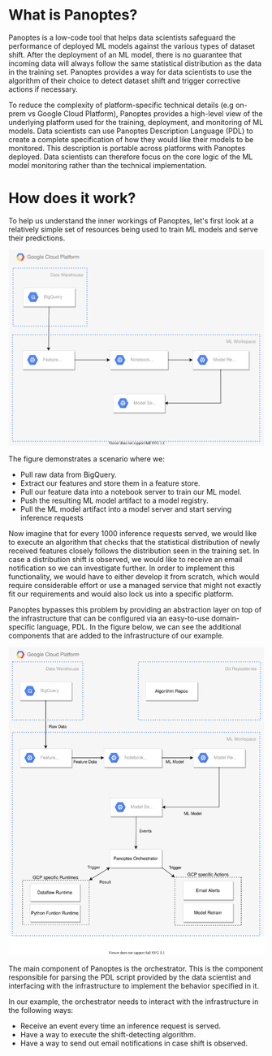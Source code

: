 # What is Panoptes?
Panoptes is a low-code tool that helps data scientists safeguard the performance of deployed ML models against the various types of dataset shift. After the deployment of an ML model, there is no guarantee that incoming data will always follow the same statistical distribution as the data in the training set. Panoptes provides a way for data scientists to use the algorithm of their choice to detect dataset shift and trigger corrective actions if necessary.

To reduce the complexity of platform-specific technical details (e.g on-prem vs Google Cloud Platform), Panoptes provides a high-level view of the underlying platform used for the training, deployment, and monitoring of ML models. Data scientists can use Panoptes Description Language (PDL) to create a complete specification of how they would like their models to be monitored. This description is portable across platforms with Panoptes deployed. Data scientists can therefore focus on the core logic of the ML model monitoring rather than the technical implementation.

# How does it work?
To help us understand the inner workings of Panoptes, let's first look at a relatively simple set of resources being used to train ML models and serve their predictions.

![panoptesGCP_-_noPanoptes.drawio.svg](uploads/57efe9b8f1724d8366cf780083cfe550/panoptesGCP_-_noPanoptes.drawio.svg)

The figure demonstrates a scenario where we:
- Pull raw data from BigQuery.
- Extract our features and store them in a feature store.
- Pull our feature data into a notebook server to train our ML model.
- Push the resulting ML model artifact to a model registry.
- Pull the ML model artifact into a model server and start serving inference requests

Now imagine that for every 1000 inference requests served, we would like to execute an algorithm that checks that the statistical distribution of newly received features closely follows the distribution seen in the training set. In case a distribution shift is observed, we would like to receive an email notification so we can investigate further. In order to implement this functionality, we would have to either develop it from scratch, which would require considerable effort or use a managed service that might not exactly fit our requirements and would also lock us into a specific platform.

Panoptes bypasses this problem by providing an abstraction layer on top of the infrastructure that can be configured via an easy-to-use domain-specific language, PDL. In the figure below, we can see the additional components that are added to the infrastructure of our example.

![panoptesGCP.drawio.svg](uploads/9865909ade54df67cea658c87aee9ede/panoptesGCP.drawio.svg)

The main component of Panoptes is the orchestrator. This is the component responsible for parsing the PDL script provided by the data scientist and interfacing with the infrastructure to implement the behavior specified in it.

In our example, the orchestrator needs to interact with the infrastructure in the following ways:
- Receive an event every time an inference request is served.
- Have a way to execute the shift-detecting algorithm.
- Have a way to send out email notifications in case shift is observed.